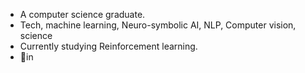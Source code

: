 <ul>
  <li>A computer science graduate.</li>
  <li>Tech, machine learning, Neuro-symbolic AI, NLP, Computer vision, science</li>
  <li>Currently studying Reinforcement learning.</li>
  <li>📍in</li>
</ul>
